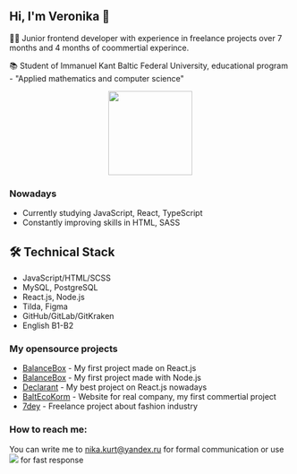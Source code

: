 ## Hi, I'm Veronika 👋


👩‍💻 Junior frontend developer with experience in freelance projects over 7 months and 4 months of coommertial experince.

📚 Student of Immanuel Kant Baltic Federal University, educational program - "Applied mathematics and computer science"

<p align='center'>
   <a href="https://github.com/weroshka/github-readme-stats"><img height=150
                                                                  src="https://github-readme-stats.vercel.app/api/top-langs/?username=weroshka&layout=compact"/></a>
</p>

### Nowadays

*   Currently studying JavaScript, React, TypeScript
*   Constantly improving skills in HTML, SASS

## 🛠 Technical Stack
*   JavaScript/HTML/SCSS
*   MySQL, PostgreSQL
*   React.js, Node.js 
*   Tilda, Figma
*   GitHub/GitLab/GitKraken
*   English B1-B2

### My opensource projects
*   [BalanceBox](https://github.com/weroshka/balance-box-client) - My first project made on React.js
*   [BalanceBox](https://github.com/weroshka/balance-box-server) - My first project made with Node.js
*   [Declarant](https://github.com/weroshka/declarant-client) - My best project on React.js nowadays
*   [BaltEcoKorm](https://balt-ecokorm.tdptdp.ru/) - Website for real company, my first commertial project
*   [7dey](https://7deys.tdptdp.ru/) - Freelance project about fashion industry

### How to reach me: 

You can write me to <a href='mailto:nika.kurt@yandex.ru'>nika.kurt@yandex.ru</a> for formal communication
or use <a href="https://t.me/werosh_ka"><img src="https://img.shields.io/badge/Telegram-2CA5E0?style=flat&logo=telegram&logoColor=white"/></a> for fast response 



<!--
**weroshka/weroshka** is a ✨ _special_ ✨ repository because its `README.md` (this file) appears on your GitHub profile.

Here are some ideas to get you started:

- 🔭 I’m currently working on ...
- 🌱 I’m currently learning ...
- 👯 I’m looking to collaborate on ...
- 🤔 I’m looking for help with ...
- 💬 Ask me about ...
- 📫 How to reach me: ...
- 😄 Pronouns: ...
- ⚡ Fun fact: ...
-->
